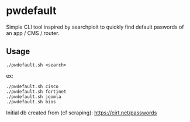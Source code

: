# pwdefault

Simple CLI tool inspired by searchploit to quickly find default paswords of an app / CMS / router.

## Usage
```
./pwdefault.sh <search>
```

ex:
```
./pwdefault.sh cisco
./pwdefault.sh fortinet
./pwdefault.sh joomla
./pwdefault.sh bios

```

Initial db created from (cf scraping):
<https://cirt.net/passwords>

